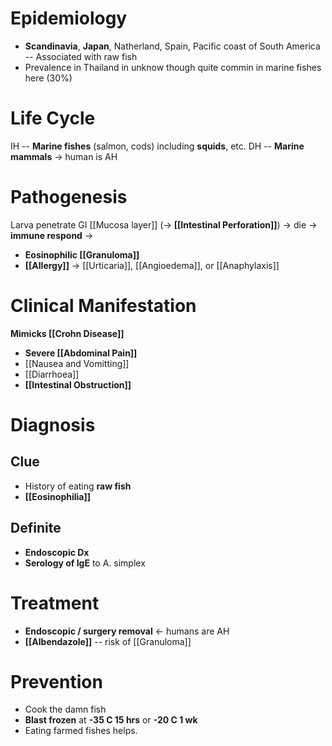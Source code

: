 # Epidemiology
- **Scandinavia**, **Japan**, Natherland, Spain, Pacific coast of South America -- Associated with raw fish
- Prevalence in Thailand in unknow though quite commin in marine fishes here (30%)

# Life Cycle
IH -- **Marine fishes** (salmon, cods) including **squids**, etc.
DH -- **Marine mammals** -> human is AH

# Pathogenesis
Larva penetrate GI [[Mucosa layer]] (-> **[[Intestinal Perforation]]**) -> die -> **immune respond** ->
- **Eosinophilic [[Granuloma]]** 
- **[[Allergy]]** -> [[Urticaria]], [[Angioedema]], or [[Anaphylaxis]] 

# Clinical Manifestation
**Mimicks [[Crohn Disease]]**
- **Severe [[Abdominal Pain]]**
- [[Nausea and Vomitting]]
- [[Diarrhoea]]
- **[[Intestinal Obstruction]]**

# Diagnosis
## Clue
- History of eating **raw fish**
- **[[Eosinophilia]]**

## Definite
- **Endoscopic Dx**
- **Serology of IgE** to A. simplex

# Treatment
- **Endoscopic / surgery removal** <- humans are AH
- **[[Albendazole]]** -- risk of [[Granuloma]]

# Prevention
- Cook the damn fish
- **Blast frozen** at **-35 C 15 hrs** or **-20 C 1 wk** 
- Eating farmed fishes helps.